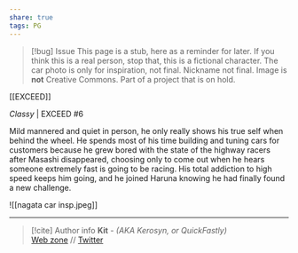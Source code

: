 ```yaml
---
share: true
tags: PG
---
```

> [!bug] Issue
> This page is a stub, here as a reminder for later. If you think this is a real person, stop that, this is a fictional character. The car photo is only for inspiration, not final. Nickname not final. Image is **not** Creative Commons. Part of a project that is on hold.

[[EXCEED]]

*Classy* | EXCEED #6

Mild mannered and quiet in person, he only really shows his true self when behind the wheel. He spends most of his time building and tuning cars for customers because he grew bored with the state of the highway racers after Masashi disappeared, choosing only to come out when he hears someone extremely fast is going to be racing. His total addiction to high speed keeps him going, and he joined Haruna knowing he had finally found a new challenge.

![[nagata car insp.jpeg]]

-----
> [!cite] Author info
> **Kit** - *(AKA Kerosyn, or QuickFastly)*\
> [Web zone](https://kitabe.link) // [Twitter](https://twitter.com/Kerosyn_)